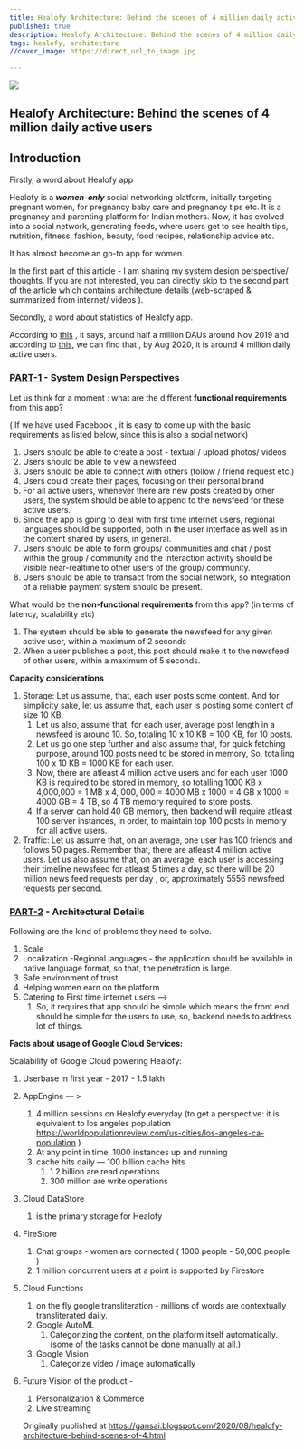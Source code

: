 ```yaml
---
title: Healofy Architecture: Behind the scenes of 4 million daily active users
published: true
description: Healofy Architecture: Behind the scenes of 4 million daily active users
tags: healofy, architecture
//cover_image: https://direct_url_to_image.jpg

---
```




![](https://res.cloudinary.com/practicaldev/image/fetch/s--YVMmwJ8G--/c_limit%2Cf_auto%2Cfl_progressive%2Cq_auto%2Cw_880/https://dev-to-uploads.s3.amazonaws.com/i/gdnd30dncbus7bnhz717.png)



## Healofy Architecture: Behind the scenes of 4 million daily active users 

## Introduction

Firstly, a word about Healofy app

Healofy is a ***women-only*** social networking platform, initially targeting pregnant women, for pregnancy baby care and pregnancy tips etc. It is a pregnancy and parenting platform for Indian mothers. Now, it has evolved into a social network, generating feeds, where users get to see health tips, nutrition, fitness, fashion, beauty, food recipes, relationship advice etc. 

It has almost become an go-to app for women.

In the first part of this article - I am sharing my system design perspective/ thoughts. If you are not interested, you can directly skip to the second part of the article which contains architecture details (web-scraped & summarized from internet/ videos ).

Secondly, a word about statistics of Healofy app.  

According to [this](https://www.prnewswire.com/in/news-releases/healofy-india-s-largest-women-social-network-set-for-rapid-growth-aims-to-connect-100-million-women-online-863398646.html#:~:text=With%203%20million%20downloads%2C%20and,mothers%2C%20and%20life%20beyond%20that.) , it says, around half a million DAUs around Nov 2019 and according to [this](https://www.youtube.com/watch?v=11kInfzWUFo), we can find that , by Aug 2020, it is around 4 million daily active users.

### **<u>PART-1</u>** - System Design Perspectives

Let us think for a moment : what are the different **functional requirements** from this app?

( If we have used Facebook , it is easy to come up with the basic requirements as listed below, since this is also a social network)

1. Users should be able to  create a post - textual / upload photos/ videos
2. Users should be able to view a newsfeed
3. Users should be able to connect with others (follow / friend request etc.)
4. Users could create their pages, focusing on their personal brand 
5. For all active users, whenever there are new posts created by other users, the system should be able to append to the newsfeed for these active users.
6. Since the app is going to deal with first time internet users, regional languages should be supported, both in the user interface as well as in the content shared by users, in general.
7. Users should be able to form groups/ communities and chat / post within the group / community and the interaction activity should be visible near-realtime to other users of the group/ community.
8. Users should be able to transact from the social network, so integration of a reliable payment system should be present.

What would be the **non-functional requirements** from this app? (in terms of latency, scalability etc)

1. The system should be able to generate the newsfeed for any given active user, within a maximum of 2 seconds
2. When a user publishes a post, this post should make it to the newsfeed of other users, within a maximum of 5 seconds.

**Capacity considerations**

1. Storage: Let us assume, that, each user posts some content. And for simplicity sake, let us assume that, each user is posting some content of size 10 KB. 
   1. Let us also, assume that, for each user, average post length in a newsfeed is around 10. So, totaling 10 x 10 KB = 100 KB, for 10 posts.
   2. Let us go one step further and also assume that, for quick fetching purpose, around 100 posts need to be stored in memory, So, totalling 100 x 10 KB = 1000 KB for each user.
   3. Now, there are atleast 4 million active users and for each user 1000 KB is required to be stored in memory, so totalling 1000 KB x 4,000,000 = 1 MB x 4, 000, 000 = 4000 MB x 1000 = 4 GB x 1000 = 4000 GB = 4 TB, so 4 TB memory required to store posts.
   4. If a server can hold 40 GB memory, then backend will require atleast 100 server instances, in order, to maintain top 100 posts in memory for all active users.
2. Traffic: Let us assume that, on an average, one user has 100 friends and follows 50 pages. Remember that, there are atleast 4 million active users. Let us also assume that, on an average, each user is accessing their timeline newsfeed for atleast 5 times a day, so there will be 20 million news feed requests per day , or, approximately 5556 newsfeed requests per second.

### <u>PART-2</u> - Architectural Details



Following are the kind of problems they need to solve.

1. Scale
2. Localization -Regional languages - the application should be available in native language format, so that, the penetration is large.
3. Safe environment of trust
4. Helping women earn on the platform
5. Catering to First time internet users —>
   1. So, it requires that app should be simple which means the front end should be simple for the users to use, so, backend needs to address lot of things.

**Facts about usage of Google Cloud Services:**

Scalability of Google Cloud powering Healofy:

1. Userbase in first year - 2017 - 1.5 lakh
2. AppEngine — >
   1. 4 million sessions on Healofy everyday (to get a perspective: it is equivalent to los angeles population https://worldpopulationreview.com/us-cities/los-angeles-ca-population )
   2. At any point in time, 1000 instances up and running
   3. cache hits daily — 100 billion cache hits
      1. 1.2 billion are read operations
      2. 300 million are write operations
3. Cloud DataStore
   1. is the primary storage for Healofy
4. FireStore
   1. Chat groups - women are connected ( 1000 people - 50,000 people )
   2. 1 million concurrent users at a point is supported by Firestore
5. Cloud Functions
   1. on the fly google transliteration - millions of words are contextually transliterated daily.
   2. Google AutoML
      1. Categorizing the content, on the platform itself automatically. (some of the tasks cannot be done manually at all.)
   3. Google Vision
      1. Categorize video / image automatically
6. Future Vision of the product -
   1. Personalization & Commerce
   2. Live streaming
   
   
   Originally published at https://gansai.blogspot.com/2020/08/healofy-architecture-behind-scenes-of-4.html

